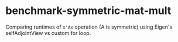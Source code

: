 # benchmark-symmetric-mat-mult
Comparing runtimes of `x'Ax` operation (A is symmetric) using Eigen's selfAdjointView vs custom for loop.
